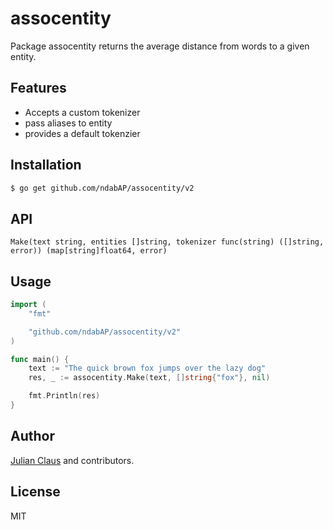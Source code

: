 # assocentity

Package assocentity returns the average distance from words to a given entity.

## Features

- Accepts a custom tokenizer
- pass aliases to entity
- provides a default tokenzier

## Installation

```bash
$ go get github.com/ndabAP/assocentity/v2
```

## API

```
Make(text string, entities []string, tokenizer func(string) ([]string, error)) (map[string]float64, error)
```

## Usage

```go
import (
    "fmt"

    "github.com/ndabAP/assocentity/v2"
)

func main() {
    text := "The quick brown fox jumps over the lazy dog"
    res, _ := assocentity.Make(text, []string{"fox"}, nil)

    fmt.Println(res)
}

```

## Author

[Julian Claus](https://www.julian-claus.de) and contributors.

## License

MIT